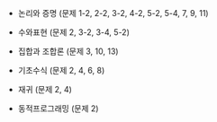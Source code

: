 * 논리와 증명 (문제 1-2, 2-2, 3-2, 4-2, 5-2, 5-4, 7, 9, 11)

- 수와표현 (문제 2, 3-2, 3-4, 5-2)

* 집합과 조합론 (문제 3, 10, 13)

* 기초수식 (문제 2, 4, 6, 8)

* 재귀 (문제 2, 4)

* 동적프로그래밍 (문제 2)